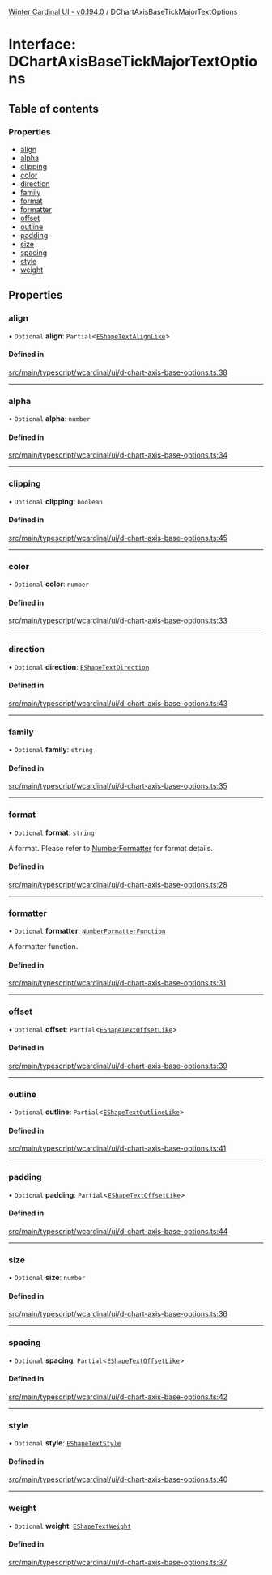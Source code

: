 [Winter Cardinal UI - v0.194.0](../index.md) / DChartAxisBaseTickMajorTextOptions

# Interface: DChartAxisBaseTickMajorTextOptions

## Table of contents

### Properties

- [align](DChartAxisBaseTickMajorTextOptions.md#align)
- [alpha](DChartAxisBaseTickMajorTextOptions.md#alpha)
- [clipping](DChartAxisBaseTickMajorTextOptions.md#clipping)
- [color](DChartAxisBaseTickMajorTextOptions.md#color)
- [direction](DChartAxisBaseTickMajorTextOptions.md#direction)
- [family](DChartAxisBaseTickMajorTextOptions.md#family)
- [format](DChartAxisBaseTickMajorTextOptions.md#format)
- [formatter](DChartAxisBaseTickMajorTextOptions.md#formatter)
- [offset](DChartAxisBaseTickMajorTextOptions.md#offset)
- [outline](DChartAxisBaseTickMajorTextOptions.md#outline)
- [padding](DChartAxisBaseTickMajorTextOptions.md#padding)
- [size](DChartAxisBaseTickMajorTextOptions.md#size)
- [spacing](DChartAxisBaseTickMajorTextOptions.md#spacing)
- [style](DChartAxisBaseTickMajorTextOptions.md#style)
- [weight](DChartAxisBaseTickMajorTextOptions.md#weight)

## Properties

### align

• `Optional` **align**: `Partial`<[`EShapeTextAlignLike`](EShapeTextAlignLike.md)\>

#### Defined in

[src/main/typescript/wcardinal/ui/d-chart-axis-base-options.ts:38](https://github.com/winter-cardinal/winter-cardinal-ui/blob/v0.194.0/src/main/typescript/wcardinal/ui/d-chart-axis-base-options.ts#L38)

___

### alpha

• `Optional` **alpha**: `number`

#### Defined in

[src/main/typescript/wcardinal/ui/d-chart-axis-base-options.ts:34](https://github.com/winter-cardinal/winter-cardinal-ui/blob/v0.194.0/src/main/typescript/wcardinal/ui/d-chart-axis-base-options.ts#L34)

___

### clipping

• `Optional` **clipping**: `boolean`

#### Defined in

[src/main/typescript/wcardinal/ui/d-chart-axis-base-options.ts:45](https://github.com/winter-cardinal/winter-cardinal-ui/blob/v0.194.0/src/main/typescript/wcardinal/ui/d-chart-axis-base-options.ts#L45)

___

### color

• `Optional` **color**: `number`

#### Defined in

[src/main/typescript/wcardinal/ui/d-chart-axis-base-options.ts:33](https://github.com/winter-cardinal/winter-cardinal-ui/blob/v0.194.0/src/main/typescript/wcardinal/ui/d-chart-axis-base-options.ts#L33)

___

### direction

• `Optional` **direction**: [`EShapeTextDirection`](../index.md#eshapetextdirection)

#### Defined in

[src/main/typescript/wcardinal/ui/d-chart-axis-base-options.ts:43](https://github.com/winter-cardinal/winter-cardinal-ui/blob/v0.194.0/src/main/typescript/wcardinal/ui/d-chart-axis-base-options.ts#L43)

___

### family

• `Optional` **family**: `string`

#### Defined in

[src/main/typescript/wcardinal/ui/d-chart-axis-base-options.ts:35](https://github.com/winter-cardinal/winter-cardinal-ui/blob/v0.194.0/src/main/typescript/wcardinal/ui/d-chart-axis-base-options.ts#L35)

___

### format

• `Optional` **format**: `string`

A format. Please refer to [NumberFormatter](NumberFormatter.md) for format details.

#### Defined in

[src/main/typescript/wcardinal/ui/d-chart-axis-base-options.ts:28](https://github.com/winter-cardinal/winter-cardinal-ui/blob/v0.194.0/src/main/typescript/wcardinal/ui/d-chart-axis-base-options.ts#L28)

___

### formatter

• `Optional` **formatter**: [`NumberFormatterFunction`](../index.md#numberformatterfunction)

A formatter function.

#### Defined in

[src/main/typescript/wcardinal/ui/d-chart-axis-base-options.ts:31](https://github.com/winter-cardinal/winter-cardinal-ui/blob/v0.194.0/src/main/typescript/wcardinal/ui/d-chart-axis-base-options.ts#L31)

___

### offset

• `Optional` **offset**: `Partial`<[`EShapeTextOffsetLike`](EShapeTextOffsetLike.md)\>

#### Defined in

[src/main/typescript/wcardinal/ui/d-chart-axis-base-options.ts:39](https://github.com/winter-cardinal/winter-cardinal-ui/blob/v0.194.0/src/main/typescript/wcardinal/ui/d-chart-axis-base-options.ts#L39)

___

### outline

• `Optional` **outline**: `Partial`<[`EShapeTextOutlineLike`](EShapeTextOutlineLike.md)\>

#### Defined in

[src/main/typescript/wcardinal/ui/d-chart-axis-base-options.ts:41](https://github.com/winter-cardinal/winter-cardinal-ui/blob/v0.194.0/src/main/typescript/wcardinal/ui/d-chart-axis-base-options.ts#L41)

___

### padding

• `Optional` **padding**: `Partial`<[`EShapeTextOffsetLike`](EShapeTextOffsetLike.md)\>

#### Defined in

[src/main/typescript/wcardinal/ui/d-chart-axis-base-options.ts:44](https://github.com/winter-cardinal/winter-cardinal-ui/blob/v0.194.0/src/main/typescript/wcardinal/ui/d-chart-axis-base-options.ts#L44)

___

### size

• `Optional` **size**: `number`

#### Defined in

[src/main/typescript/wcardinal/ui/d-chart-axis-base-options.ts:36](https://github.com/winter-cardinal/winter-cardinal-ui/blob/v0.194.0/src/main/typescript/wcardinal/ui/d-chart-axis-base-options.ts#L36)

___

### spacing

• `Optional` **spacing**: `Partial`<[`EShapeTextOffsetLike`](EShapeTextOffsetLike.md)\>

#### Defined in

[src/main/typescript/wcardinal/ui/d-chart-axis-base-options.ts:42](https://github.com/winter-cardinal/winter-cardinal-ui/blob/v0.194.0/src/main/typescript/wcardinal/ui/d-chart-axis-base-options.ts#L42)

___

### style

• `Optional` **style**: [`EShapeTextStyle`](../index.md#eshapetextstyle)

#### Defined in

[src/main/typescript/wcardinal/ui/d-chart-axis-base-options.ts:40](https://github.com/winter-cardinal/winter-cardinal-ui/blob/v0.194.0/src/main/typescript/wcardinal/ui/d-chart-axis-base-options.ts#L40)

___

### weight

• `Optional` **weight**: [`EShapeTextWeight`](../index.md#eshapetextweight)

#### Defined in

[src/main/typescript/wcardinal/ui/d-chart-axis-base-options.ts:37](https://github.com/winter-cardinal/winter-cardinal-ui/blob/v0.194.0/src/main/typescript/wcardinal/ui/d-chart-axis-base-options.ts#L37)
